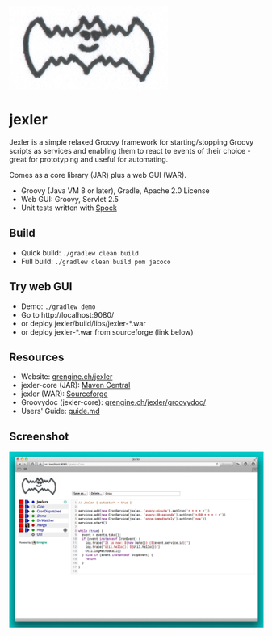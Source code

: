 [![image](jexler.jpg)](https://grengine.ch/jexler/)

# jexler

Jexler is a simple relaxed Groovy framework for starting/stopping
Groovy scripts as services and enabling them to react to events
of their choice - great for prototyping and useful for automating.

Comes as a core library (JAR) plus a web GUI (WAR).

* Groovy (Java VM 8 or later), Gradle, Apache 2.0 License
* Web GUI: Groovy, Servlet 2.5
* Unit tests written with [Spock](https://code.google.com/p/spock/)

## Build

* Quick build: `./gradlew clean build`
* Full build: `./gradlew clean build pom jacoco`

## Try web GUI

* Demo: `./gradlew demo`
* Go to http://localhost:9080/
* or deploy jexler/build/libs/jexler-*.war
* or deploy jexler-*.war from sourceforge (link below)

## Resources

* Website: [grengine.ch/jexler](https://grengine.ch/jexler/)
* jexler-core (JAR): [Maven Central](https://search.maven.org/#search%7Cga%7C1%7Cjexler-core)
* jexler (WAR): [Sourceforge](https://sourceforge.net/projects/jexler/)
* Groovydoc (jexler-core): [grengine.ch/jexler/groovydoc/](https://www.grengine.ch/jexler/groovydoc/)
* Users' Guide: [guide.md](guide.md)

## Screenshot

[![image](https://raw.githubusercontent.com/alainstalder/jexler/master/guide/jexler-gui.jpg)](https://raw.githubusercontent.com/alainstalder/jexler/master/guide/jexler-gui.jpg)
